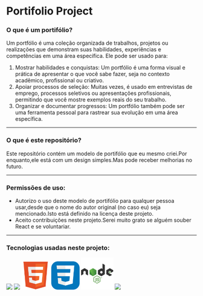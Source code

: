 <h1>Portifolio Project</h1>


<h3>O que é um portifólio?</h3>

<p>Um portfólio é uma coleção organizada de trabalhos, projetos ou realizações que demonstram suas habilidades, experiências e competências em uma área específica.
Ele pode ser usado para:</p>

<ol>
  <li>Mostrar habilidades e conquistas: Um portfólio é uma forma visual e prática de apresentar o que você sabe fazer, seja no contexto acadêmico, profissional ou criativo.</li>
  <li>Apoiar processos de seleção: Muitas vezes, é usado em entrevistas de emprego, processos seletivos ou apresentações profissionais, permitindo que você mostre exemplos reais do seu trabalho.</li>
  <li>Organizar e documentar progressos: Um portfólio também pode ser uma ferramenta pessoal para rastrear sua evolução em uma área específica.</li>
</ol>

<hr>

<h3>O que é este repositório?</h3>

<p>Este repositório contém um modelo de portifólio que eu mesmo criei.Por enquanto,ele está com um design simples.Mas pode receber melhorias no futuro.</p>

<hr>

<h3>Permissões de uso:</h3>

<ul>
  <li>Autorizo o uso deste modelo de portifólio para qualquer pessoa usar,desde que o nome do autor original (no caso eu) seja mencionado.Isto está definido na licença deste projeto.</li>
  <li>Aceito contribuições neste projeto.Serei muito grato se alguém souber React e se voluntariar.</li>
</ul>

<hr>

<h3>Tecnologias usadas neste projeto:</h3>

<img width="80px" src="https://cdn.iconscout.com/icon/free/png-256/free-react-logo-icon-download-in-svg-png-gif-file-formats--technology-social-media-vol-5-pack-logos-icons-2945110.png?f=webp">

<img width="75px" src="https://cdn.jsdelivr.net/gh/devicons/devicon/icons/typescript/typescript-original.svg">

<img width="75px" src="https://raw.githubusercontent.com/devicons/devicon/ca28c779441053191ff11710fe24a9e6c23690d6/icons/html5/html5-original.svg">

<img width="75px" src="https://raw.githubusercontent.com/tandpfun/skill-icons/65dea6c4eaca7da319e552c09f4cf5a9a8dab2c8/icons/CSS.svg">

<img width="85px" src="https://raw.githubusercontent.com/devicons/devicon/ca28c779441053191ff11710fe24a9e6c23690d6/icons/nodejs/nodejs-original-wordmark.svg">

<img width="95px" src="https://w7.pngwing.com/pngs/436/888/png-transparent-vercel-hd-logo-thumbnail.png">